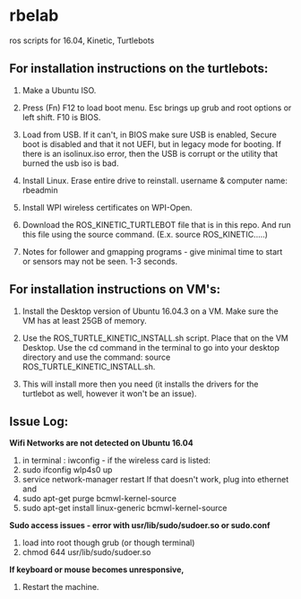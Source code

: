 # rbelab
ros scripts for 16.04, Kinetic, Turtlebots


<h2><b>For installation instructions on the turtlebots:</b></h2>

1) Make a Ubuntu ISO. 

2) Press (Fn) F12 to load boot menu. Esc brings up grub and root options or left shift. F10 is BIOS. 

3) Load from USB. If it can't, in BIOS make sure USB is enabled, Secure boot is disabled and that it not UEFI, but in legacy mode for booting. If there is an isolinux.iso error, then the USB is corrupt or the utility that burned the usb iso is bad.

4) Install Linux. Erase entire drive to reinstall.
		username & computer name: rbeadmin

5) Install WPI wireless certificates on WPI-Open. 

6) Download the ROS_KINETIC_TURTLEBOT file that is in this repo. And run this file using the source command. (E.x. source ROS_KINETIC.....)

7) Notes for follower and gmapping programs - give minimal time to start or sensors may not be seen. 1-3 seconds. 

<h2><b>For installation instructions on VM's:</b></h2>

1) Install the Desktop version of Ubuntu 16.04.3 on a VM. Make sure the VM has at least 25GB of memory. 

2) Use the ROS_TURTLE_KINETIC_INSTALL.sh script. Place that on the VM Desktop. Use the cd command in the terminal to go into your desktop directory and use the command: source ROS_TURTLE_KINETIC_INSTALL.sh.

3) This will install more then you need (it installs the drivers for the turtlebot as well, however it won't be an issue).



<h2><b>Issue Log:</b></h2>

<b>Wifi Networks are not detected on Ubuntu 16.04</b>
1) in terminal : iwconfig - if the wireless card is listed:
2) sudo ifconfig wlp4s0 up
3) service network-manager restart
If that doesn't work, plug into ethernet and
4) sudo apt-get purge bcmwl-kernel-source
5) sudo apt-get install linux-generic bcmwl-kernel-source

<b>Sudo access issues - error with usr/lib/sudo/sudoer.so or sudo.conf</b>
1) load into root though grub (or though terminal)
2) chmod 644 usr/lib/sudo/sudoer.so 

<b>If keyboard or mouse becomes unresponsive,</b>
1) Restart the machine.
